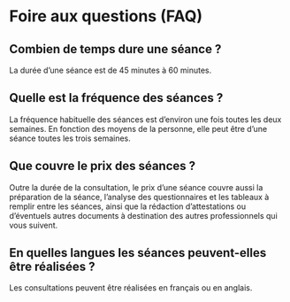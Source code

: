 # Foire aux questions (FAQ)

## Combien de temps dure une séance ?

La durée d’une séance est de 45 minutes à 60 minutes.

## Quelle est la fréquence des séances ?

La fréquence habituelle des séances est d’environ une fois toutes les deux semaines. En fonction des moyens de la personne, elle peut être d’une séance toutes les trois semaines.

## Que couvre le prix des séances ?

Outre la durée de la consultation, le prix d’une séance couvre aussi la préparation de la séance, l’analyse des questionnaires et les tableaux à remplir entre les séances, ainsi que la rédaction d’attestations ou d’éventuels autres documents à destination des autres professionnels qui vous suivent.

## En quelles langues les séances peuvent-elles être réalisées ?

Les consultations peuvent être réalisées en français ou en anglais.
